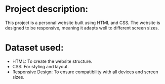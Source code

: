 # Project description:

<p> This project is a personal website built using HTML and CSS. The website is designed to be responsive, meaning it adapts well to different screen sizes.</p>

# Dataset used:


<ul>
<li>HTML: To create the website structure.</li>
<li>CSS: For styling and layout.</li>
<li>Responsive Design: To ensure compatibility with all devices and screen sizes.</li>
</ul>








